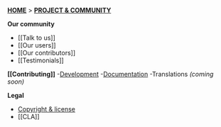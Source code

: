 **[HOME](Home)** > **[PROJECT & COMMUNITY](DreamFactory-project-and-community)**

**Our community**
- [[Talk to us]]
- [[Our users]]
- [[Our contributors]]
- [[Testimonials]]

**[[Contributing]]**
-[Development](Contributing-to-development)
-[Documentation](Contributing-to-documentation)
-Translations _(coming soon)_

**Legal**
- [Copyright & license](Copyright-and-license)
- [[CLA]]